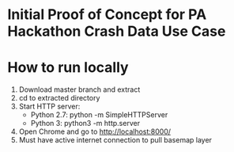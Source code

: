 # Initial Proof of Concept for PA Hackathon Crash Data Use Case

# How to run locally

1. Download master branch and extract
2. cd to extracted directory
3. Start HTTP server:
    * Python 2.7: python -m SimpleHTTPServer
    * Python 3: python3 -m http.server
4. Open Chrome and go to [http://localhost:8000/](http://localhost:8000/)
5. Must have active internet connection to pull basemap layer